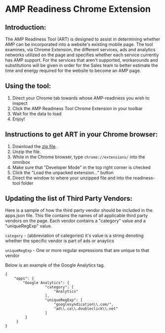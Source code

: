 
# AMP Readiness Chrome Extension

## Introduction: 
The AMP Readiness Tool (ART) is designed to assist in determining whether AMP can be incorporated into a website's existing mobile page. The tool examines, via Chrome Extension, the different services, ads and analytics networks utilized on the page and specifies whether each service currently has AMP support. For the services that aren't supported, workarounds and substitutions will be given in order for the Sales team to better estimate the time and energy required for the website to become an AMP page.

## Using the tool: 
1. Direct your Chrome tab towards whose AMP-readiness you wish to inspect
2. Click the AMP Readiness Tool Chrome Extension in your toolbar
3. Wait for the data to load
4. Enjoy!

## Instructions to get ART in your Chrome browser:
1. Download the [zip file](https://github.com/ampproject/ampbench/archive/master.zip). 
2. Unzip the file.
3. While in the Chrome browser, type `chrome://extensions/` into the omnibox
4. Make sure that "Developer Mode" in the top right corner is checked
5. Click the "Load the unpacked extension..." button 
6. Direct the window to where your unzipped file and into the readiness-tool folder

## Updating the list of Third Party Vendors:

Here is a sample of how the third party vendor should be included in the apps.json file. This file contains the names of all applicable third party vendors on the page. Each vendor contains a "category" value and a "uniqueRegExp" value.

`category` - (abbreviation of categories) it's value is a string denoting whether the specific vendor is part of ads or anaytics

`uniqueRegExp` - One or more regular expressions that are unique to that vendor

Below is an example of the Google Analytics tag.
```
{
    "apps": {
        "Google Analytics": {
			      "category": [
				      "Analytics"
			      ],
			      "uniqueRegExp": [
				      "googlesyndication\\.com/",
				      "ad\\.ca\\.doubleclick\\.net"
			      ]
         }
     }
}
```
